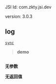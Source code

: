 

JSI Id: com.zkty.jsi.dev

version: 3.0.3



## log
[`sync`](/docs/modules/模块-规范?id=jsi-调用)



> **demo**
``` js


``` 

**无参数**


**无返回值**


    